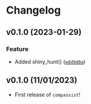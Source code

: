 # Changelog

<!--next-version-placeholder-->

## v0.1.0 (2023-01-29)
### Feature
* Added shiny_hunt() ([`edd9d0a`](https://github.com/UBC-MDS/compassist/commit/edd9d0ab2b854aa7739ccb581a6fae6a67ac61d3))

## v0.1.0 (11/01/2023)

- First release of `compassist`!